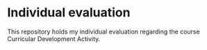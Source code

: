 # Individual evaluation
This repository holds my individual evaluation regarding the course Curricular Development Activity.
